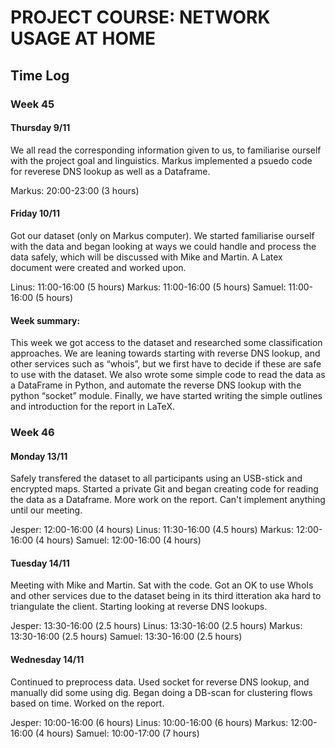 # PROJECT COURSE: NETWORK USAGE AT HOME

## Time Log

### Week 45
#### Thursday 9/11
We all read the corresponding information given to us, to familiarise ourself with the project goal and linguistics. Markus implemented a psuedo code for reverese DNS lookup as well as a Dataframe.

Markus: 20:00-23:00 (3 hours)


#### Friday 10/11
Got our dataset (only on Markus computer). We started familiarise ourself with the data and began looking at ways we could handle and process the data safely, which will be discussed with Mike and Martin. A Latex document were created and worked upon.

Linus: 11:00-16:00 (5 hours)
Markus: 11:00-16:00 (5 hours)
Samuel: 11:00-16:00 (5 hours)

#### Week summary:
This week we got access to the dataset and researched some classification approaches. We are leaning towards starting with reverse DNS lookup, and other services such as “whois”, but we first have to decide if these are safe to use with the dataset. 
We also wrote some simple code to read the data as a DataFrame in Python, and automate the reverse DNS lookup with the python “socket” module.
Finally, we have started writing the simple outlines and introduction for the report in LaTeX.

### Week 46
#### Monday 13/11
Safely transfered the dataset to all participants using an USB-stick and encrypted maps. Started a private Git and began creating code for reading the data as a Dataframe. More work on the report. Can't implement anything until our meeting.

Jesper: 12:00-16:00 (4 hours)
Linus: 11:30-16:00 (4.5 hours)
Markus: 12:00-16:00 (4 hours)
Samuel: 12:00-16:00 (4 hours)

#### Tuesday 14/11
Meeting with Mike and Martin. Sat with the code. Got an OK to use WhoIs and other services due to the dataset being in its third itteration aka hard to triangulate the client. Starting looking at reverse DNS lookups.

Jesper: 13:30-16:00 (2.5 hours)
Linus: 13:30-16:00 (2.5 hours)
Markus: 13:30-16:00 (2.5 hours)
Samuel: 13:30-16:00 (2.5 hours)

#### Wednesday 14/11
Continued to preprocess data. Used socket for reverse DNS lookup, and manually did some using dig. Began doing a DB-scan for clustering flows based on time. Worked on the report.

Jesper: 10:00-16:00 (6 hours)
Linus: 10:00-16:00 (6 hours)
Markus: 12:00-16:00 (4 hours)
Samuel: 10:00-17:00 (7 hours)
